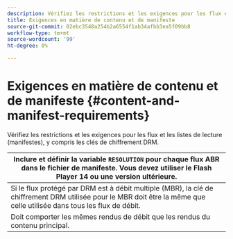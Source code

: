 ```yaml
---
description: Vérifiez les restrictions et les exigences pour les flux et les listes de lecture (manifestes), y compris les clés de chiffrement DRM.
title: Exigences en matière de contenu et de manifeste
source-git-commit: 02ebc3548a254b2a6554f1ab34afbb3ea5f09bb8
workflow-type: tm+mt
source-wordcount: '99'
ht-degree: 0%

---
```


# Exigences en matière de contenu et de manifeste {#content-and-manifest-requirements}

Vérifiez les restrictions et les exigences pour les flux et les listes de lecture (manifestes), y compris les clés de chiffrement DRM.

| Inclure et définir la variable `RESOLUTION` pour chaque flux ABR dans le fichier de manifeste. Vous devez utiliser le Flash Player 14 ou une version ultérieure. |
|---|
| Si le flux protégé par DRM est à débit multiple (MBR), la clé de chiffrement DRM utilisée pour le MBR doit être la même que celle utilisée dans tous les flux de débit. |
| Doit comporter les mêmes rendus de débit que les rendus du contenu principal. |
